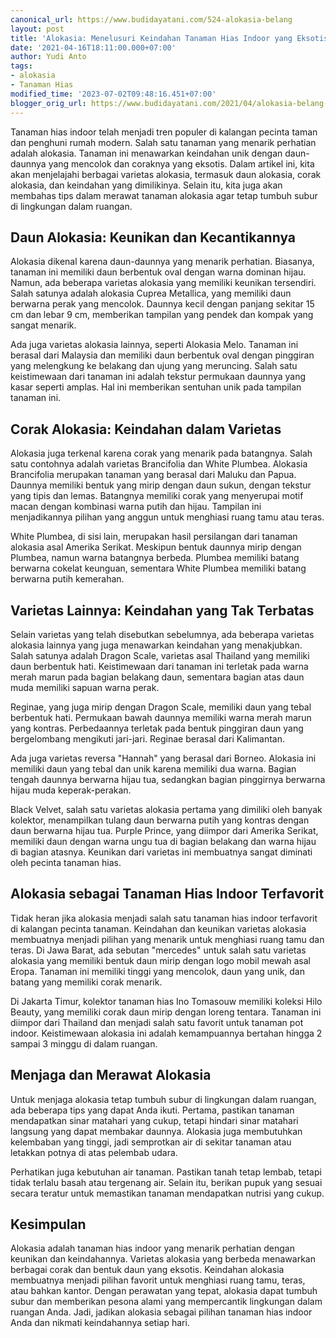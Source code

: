 ```yaml
---
canonical_url: https://www.budidayatani.com/524-alokasia-belang
layout: post
title: 'Alokasia: Menelusuri Keindahan Tanaman Hias Indoor yang Eksotis'
date: '2021-04-16T18:11:00.000+07:00'
author: Yudi Anto
tags:
- alokasia
- Tanaman Hias
modified_time: '2023-07-02T09:48:16.451+07:00'
blogger_orig_url: https://www.budidayatani.com/2021/04/alokasia-belang-macan-di-bira.html
---
```


Tanaman hias indoor telah menjadi tren populer di kalangan pecinta taman dan penghuni rumah modern. Salah satu tanaman yang menarik perhatian adalah alokasia. Tanaman ini menawarkan keindahan unik dengan daun-daunnya yang mencolok dan coraknya yang eksotis. Dalam artikel ini, kita akan menjelajahi berbagai varietas alokasia, termasuk daun alokasia, corak alokasia, dan keindahan yang dimilikinya. Selain itu, kita juga akan membahas tips dalam merawat tanaman alokasia agar tetap tumbuh subur di lingkungan dalam ruangan.

## Daun Alokasia: Keunikan dan Kecantikannya

Alokasia dikenal karena daun-daunnya yang menarik perhatian. Biasanya, tanaman ini memiliki daun berbentuk oval dengan warna dominan hijau. Namun, ada beberapa varietas alokasia yang memiliki keunikan tersendiri. Salah satunya adalah alokasia Cuprea Metallica, yang memiliki daun berwarna perak yang mencolok. Daunnya kecil dengan panjang sekitar 15 cm dan lebar 9 cm, memberikan tampilan yang pendek dan kompak yang sangat menarik.

Ada juga varietas alokasia lainnya, seperti Alokasia Melo. Tanaman ini berasal dari Malaysia dan memiliki daun berbentuk oval dengan pinggiran yang melengkung ke belakang dan ujung yang meruncing. Salah satu keistimewaan dari tanaman ini adalah tekstur permukaan daunnya yang kasar seperti amplas. Hal ini memberikan sentuhan unik pada tampilan tanaman ini.

## Corak Alokasia: Keindahan dalam Varietas

Alokasia juga terkenal karena corak yang menarik pada batangnya. Salah satu contohnya adalah varietas Brancifolia dan White Plumbea. Alokasia Brancifolia merupakan tanaman yang berasal dari Maluku dan Papua. Daunnya memiliki bentuk yang mirip dengan daun sukun, dengan tekstur yang tipis dan lemas. Batangnya memiliki corak yang menyerupai motif macan dengan kombinasi warna putih dan hijau. Tampilan ini menjadikannya pilihan yang anggun untuk menghiasi ruang tamu atau teras.

White Plumbea, di sisi lain, merupakan hasil persilangan dari tanaman alokasia asal Amerika Serikat. Meskipun bentuk daunnya mirip dengan Plumbea, namun warna batangnya berbeda. Plumbea memiliki batang berwarna cokelat keunguan, sementara White Plumbea memiliki batang berwarna putih kemerahan.

## Varietas Lainnya: Keindahan yang Tak Terbatas

Selain varietas yang telah disebutkan sebelumnya, ada beberapa varietas alokasia lainnya yang juga menawarkan keindahan yang menakjubkan. Salah satunya adalah Dragon Scale, varietas asal Thailand yang memiliki daun berbentuk hati. Keistimewaan dari tanaman ini terletak pada warna merah marun pada bagian belakang daun, sementara bagian atas daun muda memiliki sapuan warna perak.

Reginae, yang juga mirip dengan Dragon Scale, memiliki daun yang tebal berbentuk hati. Permukaan bawah daunnya memiliki warna merah marun yang kontras. Perbedaannya terletak pada bentuk pinggiran daun yang bergelombang mengikuti jari-jari. Reginae berasal dari Kalimantan.

Ada juga varietas reversa "Hannah" yang berasal dari Borneo. Alokasia ini memiliki daun yang tebal dan unik karena memiliki dua warna. Bagian tengah daunnya berwarna hijau tua, sedangkan bagian pinggirnya berwarna hijau muda keperak-perakan.

Black Velvet, salah satu varietas alokasia pertama yang dimiliki oleh banyak kolektor, menampilkan tulang daun berwarna putih yang kontras dengan daun berwarna hijau tua. Purple Prince, yang diimpor dari Amerika Serikat, memiliki daun dengan warna ungu tua di bagian belakang dan warna hijau di bagian atasnya. Keunikan dari varietas ini membuatnya sangat diminati oleh pecinta tanaman hias.

## Alokasia sebagai Tanaman Hias Indoor Terfavorit

Tidak heran jika alokasia menjadi salah satu tanaman hias indoor terfavorit di kalangan pecinta tanaman. Keindahan dan keunikan varietas alokasia membuatnya menjadi pilihan yang menarik untuk menghiasi ruang tamu dan teras. Di Jawa Barat, ada sebutan "mercedes" untuk salah satu varietas alokasia yang memiliki bentuk daun mirip dengan logo mobil mewah asal Eropa. Tanaman ini memiliki tinggi yang mencolok, daun yang unik, dan batang yang memiliki corak menarik.

Di Jakarta Timur, kolektor tanaman hias Ino Tomasouw memiliki koleksi Hilo Beauty, yang memiliki corak daun mirip dengan loreng tentara. Tanaman ini diimpor dari Thailand dan menjadi salah satu favorit untuk tanaman pot indoor. Keistimewaan alokasia ini adalah kemampuannya bertahan hingga 2 sampai 3 minggu di dalam ruangan.

## Menjaga dan Merawat Alokasia

Untuk menjaga alokasia tetap tumbuh subur di lingkungan dalam ruangan, ada beberapa tips yang dapat Anda ikuti. Pertama, pastikan tanaman mendapatkan sinar matahari yang cukup, tetapi hindari sinar matahari langsung yang dapat membakar daunnya. Alokasia juga membutuhkan kelembaban yang tinggi, jadi semprotkan air di sekitar tanaman atau letakkan potnya di atas pelembab udara.

Perhatikan juga kebutuhan air tanaman. Pastikan tanah tetap lembab, tetapi tidak terlalu basah atau tergenang air. Selain itu, berikan pupuk yang sesuai secara teratur untuk memastikan tanaman mendapatkan nutrisi yang cukup.

## Kesimpulan

Alokasia adalah tanaman hias indoor yang menarik perhatian dengan keunikan dan keindahannya. Varietas alokasia yang berbeda menawarkan berbagai corak dan bentuk daun yang eksotis. Keindahan alokasia membuatnya menjadi pilihan favorit untuk menghiasi ruang tamu, teras, atau bahkan kantor. Dengan perawatan yang tepat, alokasia dapat tumbuh subur dan memberikan pesona alami yang mempercantik lingkungan dalam ruangan Anda. Jadi, jadikan alokasia sebagai pilihan tanaman hias indoor Anda dan nikmati keindahannya setiap hari.

